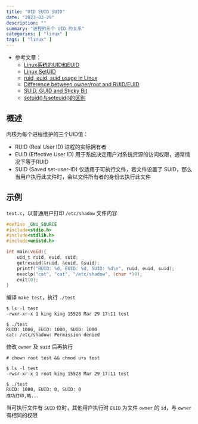 ```yaml
---
title: "UID EUID SUID"
date: "2023-03-29"
description: ""
summary: "进程的三个 UID 的关系"
categories: [ "linux" ]
tags: [ "linux" ]
---
```



- 参考文章：
  - [Linux系统的UID和EUID](https://zhuanlan.zhihu.com/p/567686889)
  - [Linux SetUID](http://c.biancheng.net/view/868.html)
  - [ruid, euid, suid usage in Linux](https://mudongliang.github.io/2020/09/17/ruid-euid-suid-usage-in-linux.html)
  - [Difference between owner/root and RUID/EUID](https://unix.stackexchange.com/questions/191940/difference-between-owner-root-and-ruid-euid)
  - [SUID, GUID and Sticky Bit](https://linuxhandbook.com/suid-sgid-sticky-bit/)
  - [setuid()与seteuid()的区别](https://blog.csdn.net/nyist327/article/details/38945797)

## 概述

内核为每个进程维护的三个UID值：
 - RUID (Real User ID) 进程的实际拥有者
 - EUID (Effective User ID) 用于系统决定用户对系统资源的访问权限，通常情况下等于RUID
 - SUID (Saved set-user-ID) 仅适用于可执行文件，若文件设置了 SUID，那么当用户执行此文件时，会以文件所有者的身份去执行此文件



## 示例

`test.c`，以普通用户打印 `/etc/shadow` 文件内容

```c
#define _GNU_SOURCE
#include<stdio.h>
#include<stdlib.h>
#include<unistd.h>

int main(void){
    uid_t ruid, euid, suid;
    getresuid(&ruid, &euid, &suid);
    printf("RUID: %d, EUID: %d, SUID: %d\n", ruid, euid, suid);
    execlp("cat", "cat", "/etc/shadow", (char *)0);
    exit(0);
}
```

编译 `make test`，执行 `./test`

```
$ ls -l test
-rwxr-xr-x 1 king king 15528 Mar 29 17:11 test

$ ./test
RUID: 1000, EUID: 1000, SUID: 1000
cat: /etc/shadow: Permission denied
```


修改 `owner` 及 `suid` 后再执行

```
# chown root test && chmod u+s test

$ ls -l test
-rwsr-xr-x 1 root king 15528 Mar 29 17:11 test

$ ./test
RUID: 1000, EUID: 0, SUID: 0
成功打印,略...
```

当可执行文件有 `SUID` 位时，其他用户执行时 `EUID` 为文件 `owner` 的 `id`，与 `owner` 有相同的权限
